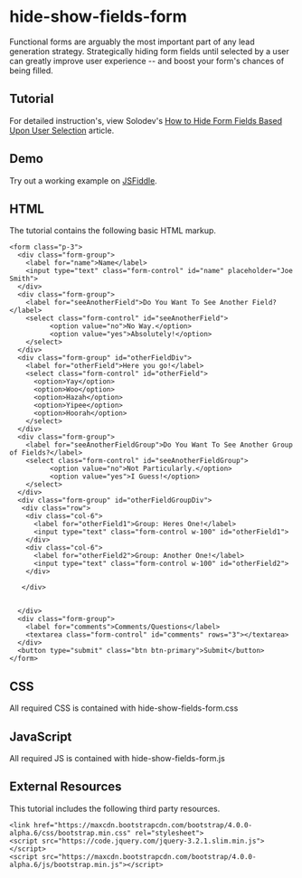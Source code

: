 # hide-show-fields-form
Functional forms are arguably the most important part of any lead generation strategy. Strategically hiding form fields until selected by a user can greatly improve user experience -- and boost your form's chances of being filled.


  		  
## Tutorial		  
For detailed instruction's, view Solodev's [How to Hide Form Fields Based Upon User Selection](https://www.solodev.com/blog/web-design/how-to-hide-form-fields-based-upon-user-selection.stml) article.
 
## Demo
  		  
Try out a working example on [JSFiddle](https://jsfiddle.net/solodev/dpo07Ly5/).

## HTML

The tutorial contains the following basic HTML markup.

```
<form class="p-3">
  <div class="form-group">
    <label for="name">Name</label>
    <input type="text" class="form-control" id="name" placeholder="Joe Smith">
  </div>
  <div class="form-group">
    <label for="seeAnotherField">Do You Want To See Another Field?</label>
    <select class="form-control" id="seeAnotherField">
          <option value="no">No Way.</option>
          <option value="yes">Absolutely!</option>
    </select>
  </div>
  <div class="form-group" id="otherFieldDiv">
    <label for="otherField">Here you go!</label>
    <select class="form-control" id="otherField">
      <option>Yay</option>
      <option>Woo</option>
      <option>Hazah</option>
      <option>Yipee</option>
      <option>Hoorah</option>
    </select>
  </div>
  <div class="form-group">
    <label for="seeAnotherFieldGroup">Do You Want To See Another Group of Fields?</label>
    <select class="form-control" id="seeAnotherFieldGroup">
          <option value="no">Not Particularly.</option>
          <option value="yes">I Guess!</option>
    </select>
  </div>
  <div class="form-group" id="otherFieldGroupDiv">
   <div class="row">
    <div class="col-6">
      <label for="otherField1">Group: Heres One!</label>
      <input type="text" class="form-control w-100" id="otherField1">
    </div>
    <div class="col-6">
      <label for="otherField2">Group: Another One!</label>
      <input type="text" class="form-control w-100" id="otherField2">
    </div>
   
   </div>
    

  </div>
  <div class="form-group">
    <label for="comments">Comments/Questions</label>
    <textarea class="form-control" id="comments" rows="3"></textarea>
  </div>
  <button type="submit" class="btn btn-primary">Submit</button>
</form>

```



## CSS

All required CSS is contained with hide-show-fields-form.css

## JavaScript

All required JS is contained with hide-show-fields-form.js

## External Resources

This tutorial includes the following third party resources.

```
<link href="https://maxcdn.bootstrapcdn.com/bootstrap/4.0.0-alpha.6/css/bootstrap.min.css" rel="stylesheet">
<script src="https://code.jquery.com/jquery-3.2.1.slim.min.js"></script>
<script src="https://maxcdn.bootstrapcdn.com/bootstrap/4.0.0-alpha.6/js/bootstrap.min.js"></script>
```

